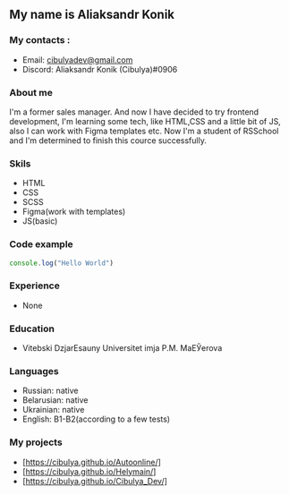 ## My name is Aliaksandr Konik
### My contacts :
* Email: cibulyadev@gmail.com
* Discord: Aliaksandr Konik (Cibulya)#0906

### About me

I'm a former sales manager. And now I have decided to try frontend development, I'm learning some tech, like HTML,CSS and a little bit of JS, also I can work with Figma templates etc.
Now I'm a student of RSSchool and I'm determined to finish this cource successfully.

### Skils
* HTML
* CSS
* SCSS
* Figma(work with templates)
* JS(basic)

### Code example
```javascript
console.log("Hello World")
```

### Experience 
* None

### Education
* Vitebski DzjarЕѕauny Universitet imja P.M. MaЕЎerova

### Languages
* Russian: native
* Belarusian: native
* Ukrainian: native
* English: B1-B2(according to a few tests)

### My projects
* [https://cibulya.github.io/Autoonline/]
* [https://cibulya.github.io/Helymain/]
* [https://cibulya.github.io/Cibulya_Dev/]
